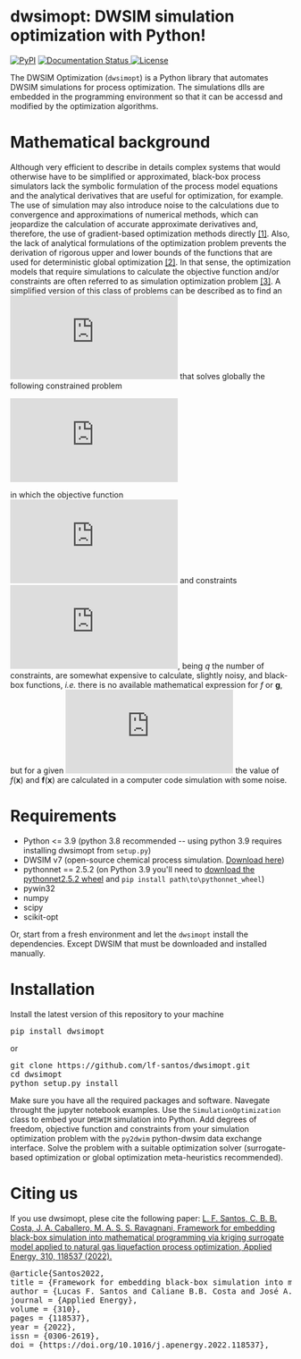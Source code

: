 # dwsimopt: DWSIM simulation optimization with Python!

[![PyPI](https://img.shields.io/pypi/v/dwsimopt)](https://pypi.org/project/dwsimopt/)
<a href='https://pydwsimopt.readthedocs.io/en/latest/?badge=latest' target="blank">
    <img src='https://readthedocs.org/projects/pydwsimopt/badge/?version=latest' alt='Documentation Status' />
</a>
[![License](https://img.shields.io/pypi/l/dwsimopt.svg)](https://github.com/lf-santos/dwsimopt/LICENSE)

The DWSIM Optimization (`dwsimopt`) is a Python library that automates DWSIM simulations for process optimization.
The simulations dlls are embedded in the programming environment so that it can be accessd and modified by the optimization algorithms.

# Mathematical background

Although very efficient to describe in details complex systems that would otherwise have to be simplified or approximated, black-box process simulators lack the symbolic formulation of the process model equations and the analytical derivatives that are useful for optimization, for example. The use of simulation may also introduce noise to the calculations due to convergence and approximations of numerical methods, which can jeopardize the calculation of accurate approximate derivatives and, therefore, the use of gradient-based optimization methods directly <a href="https://doi.org/10.1002/aic.11579">[1]</a>. Also, the lack of analytical formulations of the optimization problem prevents the derivation of rigorous upper and lower bounds of the functions that are used for deterministic global optimization <a href="https://doi.org/10.1007/s11590-016-1028-2">[2]</a>. In that sense, the optimization models that require simulations to calculate the objective function and/or constraints are often referred to as simulation optimization problem <a href="https://doi.org/10.1007/s10479-015-2019-x">[3]</a>. A simplified version of this class of problems can be described as to find an ![equation](https://latex.codecogs.com/svg.latex?%5Cinline%20%7B%5Ccolor%7BMagenta%7D%20%5Ctextbf%7Bx%7D%5E*%5Cin%20%5Cmathbb%7BR%7D%5En%7D) that solves globally the following constrained problem

![equation](https://latex.codecogs.com/svg.latex?%7B%5Ccolor%7BMagenta%7D%20%5Cbegin%7Balign*%7D%20%5Cmin_%7B%5Ctextbf%7Bx%7D%5Cin%20%5Cmathcal%7BD%7D%7D%26%20%5C%20%5C%20f%28%5Ctextbf%7Bx%7D%29%5C%5C%20s.t.%26%20%5C%20%5C%20%5Ctextbf%7Bg%7D%28%5Ctextbf%7Bx%7D%29%5Cle%200%2C%20%5Cend%7Balign%7D%7D)

in which the objective function ![equation](https://latex.codecogs.com/svg.latex?%5Cinline%20%7B%5Ccolor%7BMagenta%7D%20f%3A%5Cmathbb%7BR%7D%5En%5Cmapsto%20%5Cmathbb%7BR%7D%7D) and constraints ![equation](https://latex.codecogs.com/svg.latex?%5Cinline%20%7B%5Ccolor%7BMagenta%7D%20%5Ctextbf%7Bg%7D%3A%5Cmathbb%7BR%7D%5En%5Cmapsto%20%5Cmathbb%7BR%7D%5Eq%7D), being *q* the number of constraints, are somewhat expensive to calculate, slightly noisy, and black-box functions, *i.e.* there is no available mathematical expression for *f* or **g**, but for a given ![equation](https://latex.codecogs.com/svg.latex?%5Cinline%20%7B%5Ccolor%7BMagenta%7D%20%5Ctextbf%7Bx%7D%5Cin%5Cmathcal%7BD%7D%5Csubseteq%5Cmathbb%7BR%7D%5En%7D) the value of *f*(**x**) and **f**(**x**) are calculated in a computer code simulation with some noise.

# Requirements
- Python <= 3.9 (python 3.8 recommended -- using python 3.9 requires installing dwsimopt from ``setup.py``)
- DWSIM v7 (open-source chemical process simulation. <a href="https://dwsim.inforside.com.br/new/">Download here</a>)
- pythonnet == 2.5.2 (on Python 3.9 you'll need to <a href="https://www.lfd.uci.edu/~gohlke/pythonlibs/#pythonnet">download the pythonnet2.5.2 wheel</a> and ``pip install path\to\pythonnet_wheel``)
- pywin32
- numpy
- scipy
- scikit-opt

Or, start from a fresh environment and let the `dwsimopt` install the dependencies. Except DWSIM that must be downloaded and installed manually.

# Installation

Install the latest version of this repository to your machine

<pre>pip install dwsimopt</pre>
or
<pre>git clone https://github.com/lf-santos/dwsimopt.git
cd dwsimopt
python setup.py install
</pre>

Make sure you have all the required packages and software. Navegate throught the jupyter notebook examples. Use the `SimulationOptimization` class to embed your `DMSWIM` simulation into Python. Add degrees of freedom, objective function and constraints from your simulation optimization problem with the `py2dwim` python-dwsim data exchange interface. Solve the problem with a suitable optimization solver (surrogate-based optimization or global optimization meta-heuristics recommended).


# Citing us

If you use dwsimopt, plese cite the following paper: <a href="https://doi.org/10.1016/j.apenergy.2022.118537" title="simulation optimization paper">L. F. Santos, C. B. B. Costa, J. A. Caballero, M. A. S. S. Ravagnani, Framework for embedding black-box simulation into mathematical programming via kriging surrogate model applied to natural gas liquefaction process optimization, Applied Energy, 310, 118537 (2022).</a>

<pre>
@article{Santos2022,
title = {Framework for embedding black-box simulation into mathematical programming via kriging surrogate model applied to natural gas liquefaction process optimization},
author = {Lucas F. Santos and Caliane B.B. Costa and José A. Caballero and Mauro A.S.S. Ravagnani},
journal = {Applied Energy},
volume = {310},
pages = {118537},
year = {2022},
issn = {0306-2619},
doi = {https://doi.org/10.1016/j.apenergy.2022.118537},
</pre>

